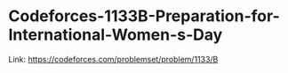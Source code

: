 # Codeforces-1133B-Preparation-for-International-Women-s-Day
Link: https://codeforces.com/problemset/problem/1133/B

